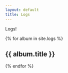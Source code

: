 ```yaml
---
layout: default
title: Logs
---
```


Logs!

{% for album in site.logs %}
  <h2>{{ album.title }}</h2>
{% endfor %}